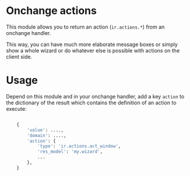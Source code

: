 
Onchange actions
=====

This module allows you to return an action (``ir.actions.*``) from an onchange handler.

This way, you can have much more elaborate message boxes or simply show a whole wizard or do whatever else is possible with actions on the client side.

Usage
=====

Depend on this module and in your onchange handler, add a key ``action`` to the dictionary of the result which contains the definition of an action to execute:

```python

    {
        'value': ....,
        'domain': ....,
        'action': {
            'type': 'ir.actions.act_window',
            'res_model': 'my.wizard',
            ...
        },
    }
```
